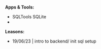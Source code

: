 **Apps & Tools:**

- SQLTools SQLite
- 

**Leasons:**

* 19/06/23 | intro to backend/ init sql setup
